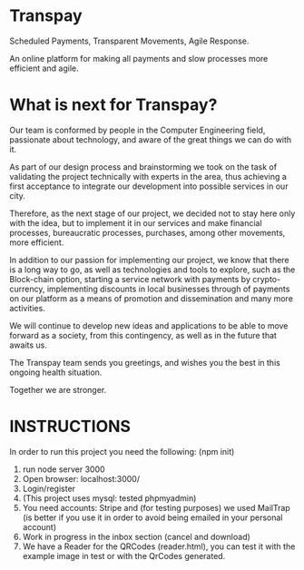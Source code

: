 # Transpay
Scheduled Payments, Transparent Movements, Agile Response.

An online platform for making all payments and slow processes more efficient and agile.

# What is next for Transpay?

Our team is conformed by people in the Computer Engineering field, passionate about technology, and aware of the great things we can do with it.

As part of our design process and brainstorming we took on the task of validating the project technically with experts in the area, thus achieving a first acceptance to integrate our development into possible services in our city.

Therefore, as the next stage of our project, we decided not to stay here only with the idea, but to implement it in our services and make financial processes, bureaucratic processes, purchases, among other movements, more efficient.

In addition to our passion for implementing our project, we know that there is a long way to go, as well as technologies and tools to explore, such as the Block-chain option, starting a service network with payments by crypto-currency, implementing discounts in local businesses through of payments on our platform as a means of promotion and dissemination and many more activities.

We will continue to develop new ideas and applications to be able to move forward as a society, from this contingency, as well as in the future that awaits us.

The Transpay team sends you greetings, and wishes you the best in this ongoing health situation. 

Together we are stronger.

# INSTRUCTIONS

In order to run this project you need the following: (npm init)

1) run node server 3000
2) Open browser: localhost:3000/
3) Login/register
4) (This project uses mysql: tested phpmyadmin)
5) You need accounts: Stripe and (for testing purposes) we used MailTrap (is better if you use it in order to avoid being emailed in your personal account)
6) Work in progress in the inbox section (cancel and download)
7) We have a Reader for the QRCodes (reader.html), you can test it with the example image in test or with the QrCodes generated.


